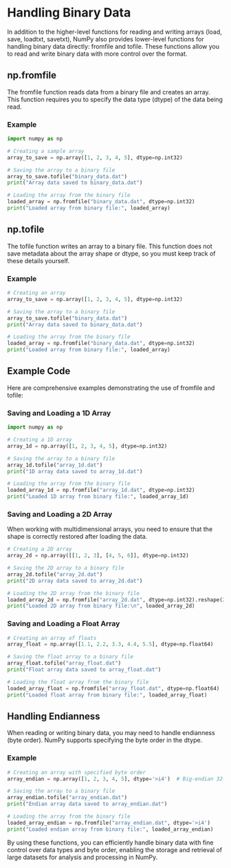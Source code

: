 # Handling Binary Data
In addition to the higher-level functions for reading and writing arrays (load, save, loadtxt, savetxt), NumPy also provides lower-level functions for handling binary data directly: fromfile and tofile. These functions allow you to read and write binary data with more control over the format.

## np.fromfile
The fromfile function reads data from a binary file and creates an array. This function requires you to specify the data type (dtype) of the data being read.

### Example
```python
import numpy as np

# Creating a sample array
array_to_save = np.array([1, 2, 3, 4, 5], dtype=np.int32)

# Saving the array to a binary file
array_to_save.tofile("binary_data.dat")
print("Array data saved to binary_data.dat")

# Loading the array from the binary file
loaded_array = np.fromfile("binary_data.dat", dtype=np.int32)
print("Loaded array from binary file:", loaded_array)
```

## np.tofile
The tofile function writes an array to a binary file. This function does not save metadata about the array shape or dtype, so you must keep track of these details yourself.

### Example
```python
# Creating an array
array_to_save = np.array([1, 2, 3, 4, 5], dtype=np.int32)

# Saving the array to a binary file
array_to_save.tofile("binary_data.dat")
print("Array data saved to binary_data.dat")

# Loading the array from the binary file
loaded_array = np.fromfile("binary_data.dat", dtype=np.int32)
print("Loaded array from binary file:", loaded_array)
```

## Example Code
Here are comprehensive examples demonstrating the use of fromfile and tofile:

### Saving and Loading a 1D Array
```python
import numpy as np

# Creating a 1D array
array_1d = np.array([1, 2, 3, 4, 5], dtype=np.int32)

# Saving the array to a binary file
array_1d.tofile("array_1d.dat")
print("1D array data saved to array_1d.dat")

# Loading the array from the binary file
loaded_array_1d = np.fromfile("array_1d.dat", dtype=np.int32)
print("Loaded 1D array from binary file:", loaded_array_1d)
```

### Saving and Loading a 2D Array
When working with multidimensional arrays, you need to ensure that the shape is correctly restored after loading the data.

```python
# Creating a 2D array
array_2d = np.array([[1, 2, 3], [4, 5, 6]], dtype=np.int32)

# Saving the 2D array to a binary file
array_2d.tofile("array_2d.dat")
print("2D array data saved to array_2d.dat")

# Loading the 2D array from the binary file
loaded_array_2d = np.fromfile("array_2d.dat", dtype=np.int32).reshape(2, 3)
print("Loaded 2D array from binary file:\n", loaded_array_2d)
```

### Saving and Loading a Float Array
```python
# Creating an array of floats
array_float = np.array([1.1, 2.2, 3.3, 4.4, 5.5], dtype=np.float64)

# Saving the float array to a binary file
array_float.tofile("array_float.dat")
print("Float array data saved to array_float.dat")

# Loading the float array from the binary file
loaded_array_float = np.fromfile("array_float.dat", dtype=np.float64)
print("Loaded float array from binary file:", loaded_array_float)
```

## Handling Endianness
When reading or writing binary data, you may need to handle endianness (byte order). NumPy supports specifying the byte order in the dtype.

### Example
```python
# Creating an array with specified byte order
array_endian = np.array([1, 2, 3, 4, 5], dtype='>i4')  # Big-endian 32-bit integer

# Saving the array to a binary file
array_endian.tofile("array_endian.dat")
print("Endian array data saved to array_endian.dat")

# Loading the array from the binary file
loaded_array_endian = np.fromfile("array_endian.dat", dtype='>i4')
print("Loaded endian array from binary file:", loaded_array_endian)
```

By using these functions, you can efficiently handle binary data with fine control over data types and byte order, enabling the storage and retrieval of large datasets for analysis and processing in NumPy.
